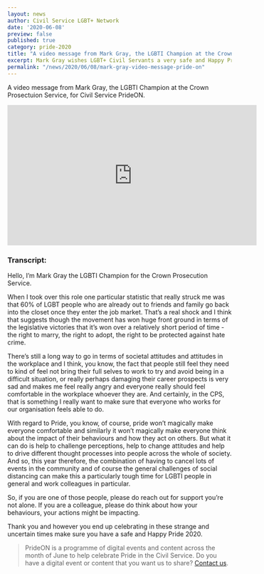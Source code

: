 ```yaml
---
layout: news
author: Civil Service LGBT+ Network
date: '2020-06-08'
preview: false
published: true
category: pride-2020
title: "A video message from Mark Gray, the LGBTI Champion at the Crown Prosectuion Service"
excerpt: Mark Gray wishes LGBT+ Civil Servants a very safe and Happy Pride 2020. 
permalink: "/news/2020/06/08/mark-gray-video-message-pride-on"
---
```


A video message from Mark Gray, the LGBTI Champion at the Crown Prosectuion Service, for Civil Service PrideON. 

<iframe width="560" height="315" src="https://www.youtube.com/embed/w63j7CTkaew" frameborder="0" allow="accelerometer; autoplay; encrypted-media; gyroscope; picture-in-picture" allowfullscreen></iframe>


### Transcript: 

Hello, I’m Mark Gray the LGBTI Champion for the Crown Prosecution Service. 

When I took over this role one particular statistic that really struck me was that 60% of LGBT people who are already out to friends and family go back into the closet once they enter the job market. That’s a real shock and I think that suggests though the movement has won huge front ground in terms of the legislative victories that it’s won over a relatively short period of time - the right to marry, the right to adopt, the right to be protected against hate crime. 

There’s still a long way to go in terms of societal attitudes and attitudes in the workplace and I think, you know, the fact that people still feel they need to kind of feel not bring their full selves to work to try and avoid being in a difficult situation, or really perhaps damaging their career prospects is very sad and makes me feel really angry and everyone really should feel comfortable in the workplace whoever they are. And certainly, in the CPS, that is something I really want to make sure that everyone who works for our organisation feels able to do. 

With regard to Pride, you know, of course, pride won’t magically make everyone comfortable and similarly it won’t magically make everyone think about the impact of their behaviours and how they act on others. But what it can do is help to challenge perceptions, help to change attitudes and help to drive different thought processes into people across the whole of society. And so, this year therefore, the combination of having to cancel lots of events in the community and of course the general challenges of social distancing can make this a particularly tough time for LGBTI people in general and work colleagues in particular.

So, if you are one of those people, please do reach out for support you’re not alone. If you are a colleague, please do think about how your behaviours, your actions might be impacting. 

Thank you and however you end up celebrating in these strange and uncertain times make sure you have a safe and Happy Pride 2020. 

> PrideON is a programme of digital events and content across the month of June to help celebrate Pride in the Civil Service. Do you have a digital event or content that you want us to share? [Contact us](/about/contact-us/).
